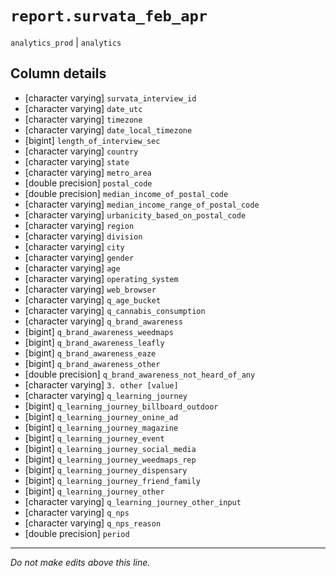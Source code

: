 # `report.survata_feb_apr`
`analytics_prod` | `analytics`

## Column details
* [character varying] `survata_interview_id`
* [character varying] `date_utc`
* [character varying] `timezone`
* [character varying] `date_local_timezone`
* [bigint]    `length_of_interview_sec`
* [character varying] `country`
* [character varying] `state`
* [character varying] `metro_area`
* [double precision] `postal_code`
* [double precision] `median_income_of_postal_code`
* [character varying] `median_income_range_of_postal_code`
* [character varying] `urbanicity_based_on_postal_code`
* [character varying] `region`
* [character varying] `division`
* [character varying] `city`
* [character varying] `gender`
* [character varying] `age`
* [character varying] `operating_system`
* [character varying] `web_browser`
* [character varying] `q_age_bucket`
* [character varying] `q_cannabis_consumption`
* [character varying] `q_brand_awareness`
* [bigint]    `q_brand_awareness_weedmaps`
* [bigint]    `q_brand_awareness_leafly`
* [bigint]    `q_brand_awareness_eaze`
* [bigint]    `q_brand_awareness_other`
* [double precision] `q_brand_awareness_not_heard_of_any`
* [character varying] `3. other [value]`
* [character varying] `q_learning_journey`
* [bigint]    `q_learning_journey_billboard_outdoor`
* [bigint]    `q_learning_journey_onine_ad`
* [bigint]    `q_learning_journey_magazine`
* [bigint]    `q_learning_journey_event`
* [bigint]    `q_learning_journey_social_media`
* [bigint]    `q_learning_journey_weedmaps_rep`
* [bigint]    `q_learning_journey_dispensary`
* [bigint]    `q_learning_journey_friend_family`
* [bigint]    `q_learning_journey_other`
* [character varying] `q_learning_journey_other_input`
* [character varying] `q_nps`
* [character varying] `q_nps_reason`
* [double precision] `period`

-------------------------------------------------------------------------------
*Do not make edits above this line.*

